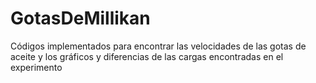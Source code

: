 # GotasDeMillikan
Códigos implementados para encontrar las velocidades de las gotas de aceite y los gráficos y diferencias de las cargas encontradas en el experimento
